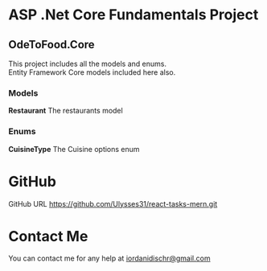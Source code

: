 # ASP .Net Core Fundamentals Project

## OdeToFood.Core

<p>This project includes all the models and enums. <br/> Entity Framework Core models included here also.</p>

### Models
<p><b>Restaurant</b> The restaurants model</p>

### Enums
<p><b>CuisineType</b> The Cuisine options enum</p>

# GitHub

GitHub URL https://github.com/Ulysses31/react-tasks-mern.git

# Contact Me

You can contact me for any help at <a href="mailto:iordanidischr@gmail.com">iordanidischr@gmail.com</a>


